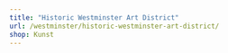 ```yaml
---
title: "Historic Westminster Art District"
url: /westminster/historic-westminster-art-district/
shop: Kunst
---
```

